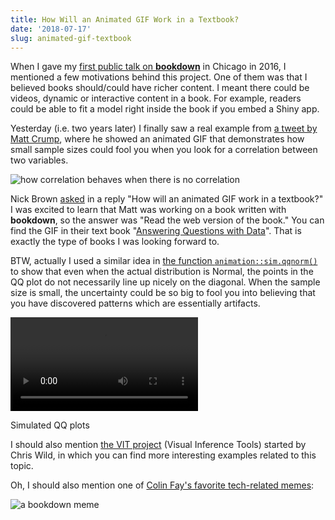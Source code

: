 ```yaml
---
title: How Will an Animated GIF Work in a Textbook?
date: '2018-07-17'
slug: animated-gif-textbook
---
```


When I gave my [first public talk on **bookdown**](http://slides.yihui.name/2016-ASAChicago-bookdown-Yihui-Xie.html) in Chicago in 2016, I mentioned a few motivations behind this project. One of them was that I believed books should/could have richer content. I meant there could be videos, dynamic or interactive content in a book. For example, readers could be able to fit a model right inside the book if you embed a Shiny app.

Yesterday (i.e. two years later) I finally saw a real example from [a tweet by Matt Crump](https://twitter.com/MattCrump_/status/1018897122635239424), where he showed an animated GIF that demonstrates how small sample sizes could fool you when you look for a correlation between two variables.

![how correlation behaves when there is no correlation](https://crumplab.github.io/statistics/gifs/corUnifFourNs-1.gif)

Nick Brown [asked](https://twitter.com/sTeamTraen/status/1018875230805258240) in a reply "How will an animated GIF work in a textbook?" I was excited to learn that Matt was working on a book written with **bookdown**, so the answer was "Read the web version of the book." You can find the GIF in their text book "[Answering Questions with Data](https://crumplab.github.io/statistics/Correlation.html#some-more-movies)". That is exactly the type of books I was looking forward to.

BTW, actually I used a similar idea in [the function `animation::sim.qqnorm()`](https://yihui.name/animation/example/sim-qqnorm/) to show that even when the actual distribution is Normal, the points in the QQ plot do not necessarily line up nicely on the diagonal. When the sample size is small, the uncertainty could be so big to fool you into believing that you have discovered patterns which are essentially artifacts.

<video controls loop autoplay><source src="https://assets.yihui.name/figures/animation/example/sim-qqnorm/demo-a.mp4?dl=1" /><p>Simulated QQ plots</p></video>

I should also mention [the VIT project](https://www.stat.auckland.ac.nz/~wild/VIT/) (Visual Inference Tools) started by Chris Wild, in which you can find more interesting examples related to this topic.

Oh, I should also mention one of [Colin Fay's favorite tech-related memes](https://twitter.com/_ColinFay/status/1012964820004548609):

![a bookdown meme](https://pbs.twimg.com/media/Dg7GIbtX4AAyJFi.jpg#border)
